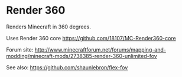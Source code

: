 # Render 360

Renders Minecraft in 360 degrees.

Uses Render 360 core
https://github.com/18107/MC-Render360-core

Forum site: http://www.minecraftforum.net/forums/mapping-and-modding/minecraft-mods/2738385-render-360-unlimited-fov

See also:
https://github.com/shaunlebron/flex-fov

